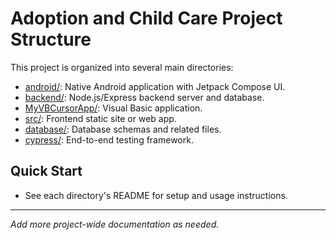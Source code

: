 # Adoption and Child Care Project Structure

This project is organized into several main directories:

- [android/](android/README.md): Native Android application with Jetpack Compose UI.
- [backend/](backend/README.md): Node.js/Express backend server and database.
- [MyVBCursorApp/](MyVBCursorApp/README.md): Visual Basic application.
- [src/](src/README.md): Frontend static site or web app.
- [database/](database/README.md): Database schemas and related files.
- [cypress/](cypress/README.md): End-to-end testing framework.

## Quick Start
- See each directory's README for setup and usage instructions.

---

*Add more project-wide documentation as needed.* 